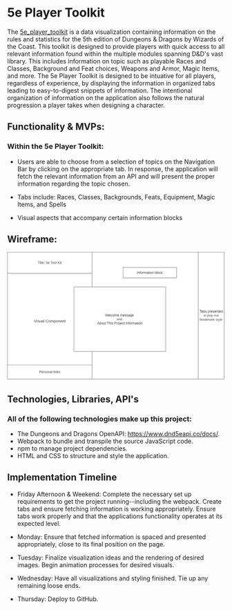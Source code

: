 # 5e Player Toolkit

The [5e_player_toolkit](https://github.com/jtabor214/5e_player_toolkit.git) is a data visualization containing information on the rules and statistics for the 5th edition of Dungeons & Dragons by Wizards of the Coast. This toolkit is designed to provide players with quick access to all relevant information found within the multiple modules spanning D&D's vast library. This includes information on topic such as playable Races and Classes, Background and Feat choices, Weapons and Armor, Magic Items, and more. The 5e Player Toolkit is designed to be intuative for all players, regardless of experience, by displaying the information in organized tabs leading to easy-to-digest snippets of information. The intentional organization of information on the application also follows the natural progression a player takes when designing a character.

## Functionality & MVPs:

### Within the 5e Player Toolkit:

* Users are able to choose from a selection of topics on the Navigation Bar by clicking on the appropriate tab. In response, the application will fetch the relevant information from an API and will present the proper information regarding the topic chosen.

* Tabs include: Races, Classes, Backgrounds, Feats, Equipment, Magic Items, and Spells

* Visual aspects that accompany certain information blocks

## Wireframe: 

![5e Player Toolkit Wireframe](./wireframe/initial_wireframe.png)

## Technologies, Libraries, API's 

### All of the following technologies make up this project: 

* The Dungeons and Dragons OpenAPI: https://www.dnd5eapi.co/docs/. 
* Webpack to bundle and transpile the source JavaScript code.
* npm to manage project dependencies.
* HTML and CSS to structure and style the application.

## Implementation Timeline

* Friday Afternoon & Weekend: Complete the necessary set up requirements to get the project running--including the webpack. Create tabs and ensure fetching information is working appropriately. Ensure tabs work properly and that the applications functionality operates at its expected level.

* Monday: Ensure that fetched information is spaced and presented appropriately, close to its final position on the page.

* Tuesday: Finalize visualization ideas and the rendering of desired images. Begin animation processes for desired visuals. 

* Wednesday: Have all visualizations and styling finished. Tie up any remaining loose ends.

* Thursday: Deploy to GitHub.